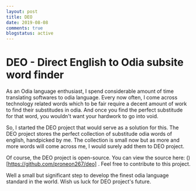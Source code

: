 ```yaml
---
layout: post
title: DEO
date: 2019-08-08
comments: true
blogstatus: active
---
```

# DEO - Direct English to Odia subsite word finder
As an Odia language enthusiast, I spend considerable amount of time translating softwares to odia language. 
Every now often, I come across technology related words which to be fair require a decent amount of work to
find their substitudes in odia. And once you find the perfect substitude for that word, you wouldn't want your 
hardwork to go into void. 

So, I started the DEO project that would serve as a solution for this. The DEO project stores the perfect 
collection of substitude odia words of english, handpicked by me. The collection is small now but as more
and more words will come across me, I would surely add them to DEO project.

Of course, the DEO project is open-source. You can view the source here: ()[https://github.com/proneon267/deo] . Feel 
free to contribute to this project. 

Well a small but significant step to develop the finest odia language standard in the world. Wish us luck 
for DEO project's future.
